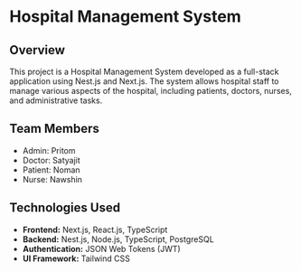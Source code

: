 # Hospital Management System

## Overview
This project is a Hospital Management System developed as a full-stack application using Nest.js and Next.js. The system allows hospital staff to manage various aspects of the hospital, including patients, doctors, nurses, and administrative tasks.

## Team Members
- Admin: Pritom
- Doctor: Satyajit
- Patient: Noman
- Nurse: Nawshin

## Technologies Used
- **Frontend:** Next.js, React.js, TypeScript
- **Backend:** Nest.js, Node.js, TypeScript, PostgreSQL
- **Authentication:** JSON Web Tokens (JWT)
- **UI Framework:** Tailwind CSS

